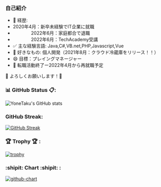### 自己紹介

- 💬 経歴: 
-   2020年4月：新卒未経験でIT企業に就職
- 　　　　2022年6月：家庭都合で退職
- 　　　　2022年6月：TechAcademy受講 　　　　
- ✅ 主な経験言語: Java,C#,VB.net,PHP,Javascript,Vue
- 🥰 好きなもの: 個人開発（2021年8月：クラウド冷蔵庫をリリース！！）
- 😄 目標：プレイングマネージャー
- 😤 転職活動終了ー2022年4月から再就職予定

🙇 よろしくお願いします！🙇


### 📊 GitHub Status 📋:
![YoneTaku's GitHub stats](https://github-readme-stats.vercel.app/api?custom_title=YoneTaku's%20GitHub%20Status&username=yonetaku0519&count_private=true&show_icons=true&theme=radical)



### GitHub Streak:
[![GitHub Streak](http://github-readme-streak-stats.herokuapp.com?user=yonetaku0519&theme=onedark_duo)](https://git.io/streak-stats)


### 🏆 Trophy 🏆 :

[![trophy](https://github-profile-trophy.vercel.app/?username=yoshinori-koide&no-frame=true&theme=onedark&row=2&column=4)](https://github.com/ryo-ma/github-profile-trophy)

### :shipit: Chart :shipit: :

[![github-chart](https://github-chart.vercel.app/api?user=yonetaku0519)](https://github.com/rokumura7/github-chart)



